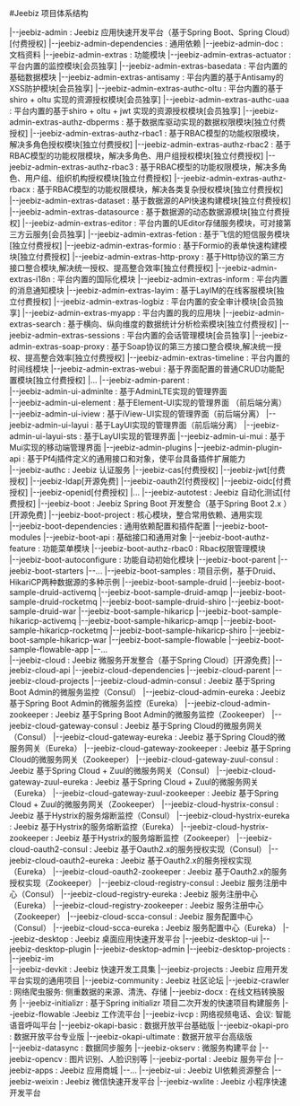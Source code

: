 
#Jeebiz 项目体系结构

|--jeebiz-admin		: Jeebiz 应用快速开发平台（基于Spring Boot、Spring Cloud）[付费授权]
	|--jeebiz-admin-dependencies	:  通用依赖
	|--jeebiz-admin-doc				:  文档资料
	|--jeebiz-admin-extras			:  功能模块
		|--jeebiz-admin-extras-actuator	 		:  平台内置的监控模块[会员独享]
		|--jeebiz-admin-extras-basedata    		:  平台内置的基础数据模块
		|--jeebiz-admin-extras-antisamy    		:  平台内置的基于Antisamy的XSS防护模块[会员独享]
		|--jeebiz-admin-extras-authc-oltu		:  平台内置的基于shiro + oltu 实现的资源授权模块[会员独享]
		|--jeebiz-admin-extras-authc-uaa		:  平台内置的基于shiro + oltu + jwt 实现的资源授权模块[会员独享]
		|--jeebiz-admin-extras-authz-dbperms	:  基于数据库驱动实现的数据权限模块[独立付费授权]
		|--jeebiz-admin-extras-authz-rbac1		:  基于RBAC模型的功能权限模块，解决多角色授权模块[独立付费授权]
		|--jeebiz-admin-extras-authz-rbac2		:  基于RBAC模型的功能权限模块，解决多角色、用户组授权模块[独立付费授权]
		|--jeebiz-admin-extras-authz-rbac3		:  基于RBAC模型的功能权限模块，解决多角色、用户组、组织机构授权模块[独立付费授权]
		|--jeebiz-admin-extras-authz-rbacx		:  基于RBAC模型的功能权限模块，解决各类复杂授权模块[独立付费授权]
		|--jeebiz-admin-extras-dataset    		:  基于数据源的API快速构建模块[独立付费授权]
		|--jeebiz-admin-extras-datasource  		:  基于数据源的动态数据源模块[独立付费授权]
		|--jeebiz-admin-extras-editor    		:  平台内置的UEditor存储服务模块，可对接第三方云服务[会员独享]
		|--jeebiz-admin-extras-fetion    		:  基于飞信的短信服务模块[独立付费授权]
		|--jeebiz-admin-extras-formio   		:  基于Formio的表单快速构建模块[独立付费授权]
		|--jeebiz-admin-extras-http-proxy  		:  基于Http协议的第三方接口整合模块,解决统一授权、提高整合效率[独立付费授权]
		|--jeebiz-admin-extras-i18n	    		:  平台内置的国际化模块
		|--jeebiz-admin-extras-inform    		:  平台内置的消息通知模块
		|--jeebiz-admin-extras-layim    		:  基于LayIM的在线客服模块[独立付费授权]
		|--jeebiz-admin-extras-logbiz    		:  平台内置的安全审计模块[会员独享]
		|--jeebiz-admin-extras-myapp    		:  平台内置的我的应用块
		|--jeebiz-admin-extras-search			:  基于横向、纵向维度的数据统计分析检索模块[独立付费授权]
		|--jeebiz-admin-extras-sessions    		:  平台内置的会话管理模块[会员独享]
		|--jeebiz-admin-extras-soap-proxy  		:  基于Soap协议的第三方接口整合模块,解决统一授权、提高整合效率[独立付费授权]
		|--jeebiz-admin-extras-timeline    		:  平台内置的时间线模块
		|--jeebiz-admin-extras-webui    		:  基于界面配置的普通CRUD功能配置模块[独立付费授权]
		|...
	|--jeebiz-admin-parent		:  
		|--jeebiz-admin-ui-adminlte		:  基于AdminLTE实现的管理界面		
		|--jeebiz-admin-ui-element  	:  基于Element-UI实现的管理界面	（前后端分离）
		|--jeebiz-admin-ui-iview		:  基于iView-UI实现的管理界面（前后端分离）
		|--jeebiz-admin-ui-layui		:  基于LayUI实现的管理界面（前后端分离）
		|--jeebiz-admin-ui-layui-sts	:  基于LayUI实现的管理界面
		|--jeebiz-admin-ui-mui			:  基于Mui实现的移动端管理界面
	|--jeebiz-admin-plugins
		|--jeebiz-admin-plugin-api		:  基于Pf4j插件定义的通用接口和对象，使平台具备插件扩展能力			
|--jeebiz-authc 	: Jeebiz 认证服务
	|--jeebiz-cas[付费授权]
	|--jeebiz-jwt[付费授权]
	|--jeebiz-ldap[开源免费]
	|--jeebiz-oauth2[付费授权]
	|--jeebiz-oidc[付费授权]
	|--jeebiz-openid[付费授权]
	|...
|--jeebiz-autotest 	: Jeebiz 自动化测试[付费授权]
|--jeebiz-boot		: Jeebiz Spring Boot 开发整合（基于Spring Boot 2.x ）[开源免费]	
	|--jeebiz-boot-project		:  核心模块，整合常用依赖、通用实现		
		|--jeebiz-boot-dependencies	:  通用依赖配置和插件配置
		|--jeebiz-boot-modules
			|--jeebiz-boot-api				:  基础接口和通用对象
			|--jeebiz-boot-authz-feature 	:  功能菜单模块
			|--jeebiz-boot-authz-rbac0  	:  Rbac权限管理模块			
			|--jeebiz-boot-autoconfigure    :  功能自动初始化模块
		|--jeebiz-boot-parent
		|--jeebiz-boot-starters
			|--...
	|--jeebiz-boot-samples		:  项目示例，基于Druid、HikariCP两种数据源的多种示例
		|--jeebiz-boot-sample-druid
		|--jeebiz-boot-sample-druid-activemq
		|--jeebiz-boot-sample-druid-amqp
		|--jeebiz-boot-sample-druid-rocketmq
		|--jeebiz-boot-sample-druid-shiro
		|--jeebiz-boot-sample-druid-war
		|--jeebiz-boot-sample-hikaricp
		|--jeebiz-boot-sample-hikaricp-activemq
		|--jeebiz-boot-sample-hikaricp-amqp
		|--jeebiz-boot-sample-hikaricp-rocketmq
		|--jeebiz-boot-sample-hikaricp-shiro
		|--jeebiz-boot-sample-hikaricp-war
		|--jeebiz-boot-sample-flowable
		|--jeebiz-boot-sample-flowable-app
		|--...		
|--jeebiz-cloud		: Jeebiz 微服务开发整合（基于Spring Cloud）[开源免费]
	|--jeebiz-cloud-api
	|--jeebiz-cloud-dependencies
	|--jeebiz-cloud-parent
	|--jeebiz-cloud-projects
		|--jeebiz-cloud-admin-consul			:  Jeebiz 基于Spring Boot Admin的微服务监控（Consul）
		|--jeebiz-cloud-admin-eureka			:  Jeebiz 基于Spring Boot Admin的微服务监控（Eureka）
		|--jeebiz-cloud-admin-zookeeper			:  Jeebiz 基于Spring Boot Admin的微服务监控（Zookeeper）
		|--jeebiz-cloud-gateway-consul			:  Jeebiz 基于Spring Cloud的微服务网关（Consul）
		|--jeebiz-cloud-gateway-eureka			:  Jeebiz 基于Spring Cloud的微服务网关（Eureka）
		|--jeebiz-cloud-gateway-zookeeper		:  Jeebiz 基于Spring Cloud的微服务网关（Zookeeper）
		|--jeebiz-cloud-gateway-zuul-consul		:  Jeebiz 基于Spring Cloud + Zuul的微服务网关（Consul）
		|--jeebiz-cloud-gateway-zuul-eureka		:  Jeebiz 基于Spring Cloud + Zuul的微服务网关（Eureka）
		|--jeebiz-cloud-gateway-zuul-zookeeper	:  Jeebiz 基于Spring Cloud + Zuul的微服务网关（Zookeeper）
		|--jeebiz-cloud-hystrix-consul			:  Jeebiz 基于Hystrix的服务熔断监控（Consul）
		|--jeebiz-cloud-hystrix-eureka			:  Jeebiz 基于Hystrix的服务熔断监控（Eureka）
		|--jeebiz-cloud-hystrix-zookeeper		:  Jeebiz 基于Hystrix的服务熔断监控（Zookeeper）
		|--jeebiz-cloud-oauth2-consul			:  Jeebiz 基于Oauth2.x的服务授权实现（Consul）
		|--jeebiz-cloud-oauth2-eureka			:  Jeebiz 基于Oauth2.x的服务授权实现（Eureka）
		|--jeebiz-cloud-oauth2-zookeeper		:  Jeebiz 基于Oauth2.x的服务授权实现（Zookeeper）
		|--jeebiz-cloud-registry-consul			:  Jeebiz 服务注册中心（Consul）
		|--jeebiz-cloud-registry-eureka			:  Jeebiz 服务注册中心（Eureka）
		|--jeebiz-cloud-registry-zookeeper		:  Jeebiz 服务注册中心（Zookeeper）
		|--jeebiz-cloud-scca-consul				:  Jeebiz 服务配置中心（Consul）
		|--jeebiz-cloud-scca-eureka				:  Jeebiz 服务配置中心（Eureka）
|--jeebiz-desktop	: Jeebiz 桌面应用快速开发平台
	|--jeebiz-desktop-ui
	|--jeebiz-desktop-plugin
	|--jeebiz-desktop-admin
	|--jeebiz-desktop-projects		: 
		|--jeebiz-im	
|--jeebiz-devkit	: Jeebiz 快速开发工具集
|--jeebiz-projects	: Jeebiz 应用开发平台实现的通用项目
	|--jeebiz-community	 		:  Jeebiz 社区论坛
	|--jeebiz-crawler	 		:  网络爬虫服务: 侧重数据的来源、清洗、存储
	|--jeebiz-docx				:  在线文档转换服务
	|--jeebiz-initializr 		:  基于Spring initializr 项目二次开发的快速项目构建服务
	|--jeebiz-flowable	 		:Jeebiz 工作流平台
	|--jeebiz-ivcp				:  网络视频电话、会议: 智能语音呼叫平台
	|--jeebiz-okapi-basic		:  数据开放平台基础版
	|--jeebiz-okapi-pro			:  数据开放平台专业版
	|--jeebiz-okapi-ultimate	:  数据开放平台高级版	
	|--jeebiz-datasync			:  数据同步服务
	|--jeebiz-okserv			:  微服务构建平台
	|--jeebiz-opencv			:  图片识别、人脸识别等
	|--jeebiz-portal			:  Jeebiz 服务平台
	|--jeebiz-apps				:  Jeebiz 应用商城
	|--...
|--jeebiz-ui		: Jeebiz UI依赖资源整合
|--jeebiz-weixin	: Jeebiz 微信快速开发平台
|--jeebiz-wxlite	: Jeebiz 小程序快速开发平台

		

		
		